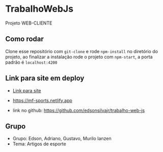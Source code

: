 # TrabalhoWebJs

Projeto WEB-CLIENTE

## Como rodar

Clone esse repositório com `git-clone` e rode `npm-install` no diretório do projeto, ao finalizar a instalação rode o projeto com `npm-start`, a porta padrão é `localhost:4200`

## Link para site em deploy

- [Link para site](https://mf-sports.netlify.app)

- https://mf-sports.netlify.app

- link no github: https://github.com/edsonsilvajr/trabalho-web-js

## Grupo

- Grupo: Edson, Adriano, Gustavo, Murilo Ianzen
- Tema: Artigos de esporte
